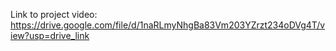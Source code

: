 Link to project video:
https://drive.google.com/file/d/1naRLmyNhgBa83Vm203YZrzt234oDVg4T/view?usp=drive_link
